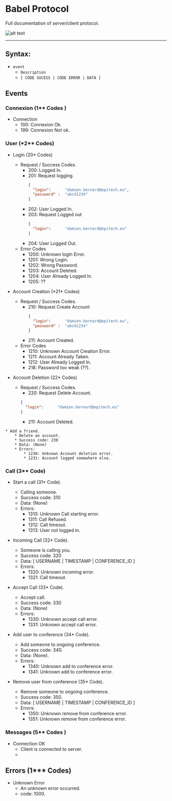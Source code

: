 # Babel Protocol
Full documentation of server/client protocol.


   ![alt text][logo]

   [logo]: ./UML.png "UML diagram image in Doc Folder"


---
## Syntax:
* `event`
    * `Description`
    * `[ CODE SUCESS | CODE ERROR | DATA ]`

## Events


### Connexion (1** Codes )

* Connection
    * 100: Connexion Ok.
    * 199: Connexion Not ok.


### User (\*2** Codes)

* Login (20* Codes)
    * Request / Success Codes.
        * 200: Logged In.
        * 201: Request logging.
            ```json
            {
              "login":      "damien.bernard@epitech.eu",
              "password" :  "abcd1234"
            } 
            ```
        * 202: User Logged In.
        * 203: Request Logged out
            ```json
            {
              "login":      "damien.bernard@epitech.eu"
            } 
            ```
        * 204: User Logged Out.
    * Error Codes    
        * 1200: Unknown login Error.
        * 1201: Wrong Login.
        * 1202: Wrong Password.
        * 1203: Account Deleted.
        * 1204: User Already Logged In.
        * 1205: ??

* Account Creation (\*21* Codes)
    * Request / Success Codes.
        * 210: Request Create Account
            ```json
            {
              "login":      "damien.bernard@epitech.eu",
              "password" :  "abcd1234"
            } 
            ```
        * 211: Account Created.
    * Error Codes
        * 1210: Unknown Account Creation Error.
        * 1211: Account Already Taken.
        * 1212: User Already Logged In.
        * 218: Password too weak (??).


* Account Deletion  (22* Codes)
    * Request / Success Codes.
        * 220: Request Delete Account.
        ```json
        {
          "login":      "damien.bernard@epitech.eu"
        } 
        ```
        * 211: Account Deleted.
        

```
* Add a friend.
    * Delete an account.
    * Success code: 230
    * Data: (None)
    * Errors:
        * 1230: Unknown Account deletion error.
        * 1231: Account logged somewhere else.
```

### Call (3** Code)

* Start a call (31* Code).
    * Calling someone.
    * Success code: 310
    * Data: (None)
    * Errors:
        * 1310: Unknown Call starting error.
        * 1311: Call Refused.
        * 1312: Call timeout.
        * 1313: User not logged in.


* Incoming Call (32* Code).
    * Someone is calling you.
    * Success code: 320
    * Data: [ USERNAME | TIMESTAMP | CONFERENCE_ID ]
    * Errors:
        * 1320: Unknown incoming error.
        * 1321: Call timeout.


* Accept Call (33* Code).
    * Accept call.
    * Success code: 330
    * Data: (None)
    * Errors:
        * 1330: Unknown accept call error.
        * 1331: Unknown accept call error.


* Add user to conference (34* Code).
    * Add someone to ongoing conference.
    * Success code: 340.
    * Data: (None).
    * Errors:
        * 1340: Unknown add to conference error.
        * 1341: Unknown add to conference error.


* Remove user from conference (35* Code).
    * Remove someone to ongoing conference.
    * Success code: 350.
    * Data: [ USERNAME | TIMESTAMP | CONFERENCE_ID ]
    * Errors:
        * 1350: Unknown remove from conference error.
        * 1351: Unknown remove from conference error.


### Messages (5** Codes )

* Connection OK
    * Client is connected to server.
    * 



## Errors (1*** Codes)

* Unknown Error
    * An unknown error occurred.
    * code: 1000.
